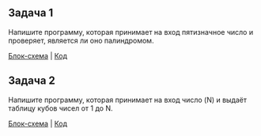 ## Задача 1

Напишите программу, которая принимает на вход пятизначное число и проверяет, является ли оно палиндромом.

[Блок-схема]( https://github.com/Aliya472/Homework_3.3/blob/main/EXAMPLE1/diagram1.png ) | [Код]( https://github.com/Aliya472/Homework_3.3/blob/main/EXAMPLE1/Program.cs )

## Задача 2

Напишите программу, которая принимает на вход число (N) и выдаёт таблицу кубов чисел от 1 до N.

[Блок-схема]( https://github.com/Aliya472/Homework_3.3/blob/main/EXAMPLE2/diagram2.png ) | [Код]( https://github.com/Aliya472/Homework_3.3/blob/main/EXAMPLE2/Program.cs )